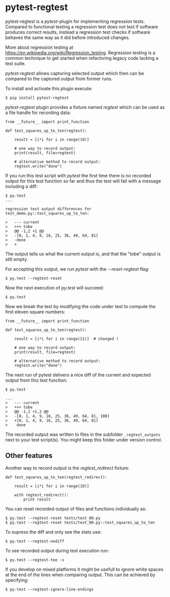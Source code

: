 pytest-regtest
==============

pytest-regtest is a *pytest*-plugin for implementing regression tests.
Compared to functional testing a regression test does not test if
software produces correct results, instead a regression test checks if
software behaves the same way as it did before introduced changes.

More about regression testing at
<https://en.wikipedia.org/wiki/Regression_testing>. Regression testing
is a common technique to get started when refactoring legacy code
lacking a test suite.

*pytest-regtest* allows capturing selected output which then can be
compared to the captured output from former runs.

To install and activate this plugin execute:

    $ pip install pytest-regtest

*pytest-regtest* plugin provides a fixture named *regtest* which can be
used as a file handle for recording data:

    from __future__ import print_function

    def test_squares_up_to_ten(regtest):

        result = [i*i for i in range(10)]

        # one way to record output:
        print(result, file=regtest)

        # alternative method to record output:
        regtest.write("done")

If you run this test script with *pytest* the first time there is no
recorded output for this test function so far and thus the test will
fail with a message including a diff:

    $ py.test
    ...

    regression test output differences for test_demo.py::test_squares_up_to_ten:

    >   --- current
    >   +++ tobe
    >   @@ -1,2 +1 @@
    >   -[0, 1, 4, 9, 16, 25, 36, 49, 64, 81]
    >   -done
    >   +

The output tells us what the current output is, and that the "tobe" output
is still empty.

For accepting this output, we run *pytest* with the *--reset-regtest*
flag:

    $ py.test --regtest-reset

Now the next execution of *py.test* will succeed:

    $ py.test

Now we break the test by modifying the code under test to compute the first
eleven square numbers:

    from __future__ import print_function

    def test_squares_up_to_ten(regtest):

        result = [i*i for i in range(11)]  # changed !

        # one way to record output:
        print(result, file=regtest)

        # alternative method to record output:
        regtest.write("done")

The next run of pytest delivers a nice diff of the current and expected output
from this test function:

    $ py.test

    ...
    >   --- current
    >   +++ tobe
    >   @@ -1,2 +1,2 @@
    >   -[0, 1, 4, 9, 16, 25, 36, 49, 64, 81, 100]
    >   +[0, 1, 4, 9, 16, 25, 36, 49, 64, 81]
    >    done


The recorded output was written to files in the subfolder
`_regtest_outputs` next to your test script(s). You might keep this
folder under version control.


Other features
--------------

Another way to record output is the *regtest\_redirect* fixture:

    def test_squares_up_to_ten(regtest_redirect):

        result = [i*i for i in range(10)]

        with regtest_redirect():
            print result

You can reset recorded output of files and functions individually as:

    $ py.test --regtest-reset tests/test_00.py
    $ py.test --regtest-reset tests/test_00.py::test_squares_up_to_ten

To supress the diff and only see the stats use:

    $ py.test --regtest-nodiff

To see recorded output during test execution run:

    $ py.test --regtest-tee -s

If you develop on mixed platforms it might be usefull to ignore white
spaces at the end of the lines when comparing output. This can be
achieved by specifying:

    $ py.test --regtest-ignore-line-endings
